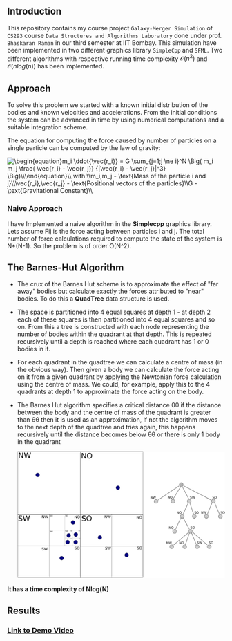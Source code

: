 ## Introduction

This repository contains my course project `Galaxy-Merger Simulation` of `CS293` course `Data Structures and Algorithms Laboratory`  done under prof. `Bhaskaran Raman` in our third semester at IIT Bombay. This simulation have been implemented in two different graphics library `SimpleCpp` and `SFML`. Two different algorithms with respective running time complexity $\mathcal{O}(n^2)$  and $\mathcal{O}(nlog(n))$ has been implemented.

## Approach

To solve this problem we started with a known initial distribution of the bodies and known velocities and accelerations. From the initial conditions the system can be advanced in time by using numerical computations and a suitable integration scheme. 

The equation for computing the force caused by number of particles on a single particle can be computed by the law of gravity: 

<img src="https://latex.codecogs.com/svg.image?\begin{equation}m_i&space;\ddot{\vec{r_i}}&space;=&space;G&space;\sum_{j=1;j&space;\ne&space;i}^N&space;\Big(&space;m_i&space;m_j&space;\frac{&space;\vec{r_i}&space;-&space;\vec{r_j}}&space;{|\vec{r_i}&space;-&space;\vec{r_j}|^3}&space;\Big)\\\end{equation}\\&space;with:\\m_i,m_j&space;-&space;\text{Mass&space;of&space;the&space;particle&space;i&space;and&space;j}\\\vec{r_i},\vec{r_j}&space;-&space;\text{Positional&space;vectors&space;of&space;the&space;particles}\\G&space;-&space;\text{Gravitational&space;Constant}\\" title="\begin{equation}m_i \ddot{\vec{r_i}} = G \sum_{j=1;j \ne i}^N \Big( m_i m_j \frac{ \vec{r_i} - \vec{r_j}} {|\vec{r_i} - \vec{r_j}|^3} \Big)\\\end{equation}\\ with:\\m_i,m_j - \text{Mass of the particle i and j}\\\vec{r_i},\vec{r_j} - \text{Positional vectors of the particles}\\G - \text{Gravitational Constant}\\" />

### Naive Approach

I have Implemented a naive algorithm in the **Simplecpp** graphics library. Lets assume Fij is the force acting between particles i and  j. The total number of force calculations required to compute the state  of the system is N*(N-1). So the problem is of order O(N^2).

## The Barnes-Hut Algorithm

* The crux of the Barnes Hut scheme is to approximate the effect of "far  away" bodies but calculate exactly the forces attributed to "near"  bodies. To do this a **QuadTree** data structure is used. 

* The space is partitioned into 4 equal squares at depth 1  \- at depth 2 each of these squares is then partitioned into 4 equal squares and so on.  From this a tree is constructed with each node representing the number of bodies within the quadrant at that depth. This is repeated recursively until a depth is reached where each quadrant has 1 or 0 bodies in it. 

* For each quadrant in the quadtree we can calculate a centre of mass (in  the obvious way). Then given a body we can calculate the force acting on it from a given quadrant by applying the Newtonian force calculation  using the centre of mass. We could, for example, apply this to the 4  quadrants at depth 1 to approximate the force acting on the body.  

* The Barnes Hut algorithm specifies a critical distance θθ if the distance between the body and the centre of mass of the quadrant is greater than θθ then it is used as an approximation, if not the algorithm moves to the  next depth of the quadtree and tries again, this happens recursively  until the distance becomes below θθ or there is only 1 body in the quadrant 

  ![bh_tree](./bh_tree.svg)

**It has a time complexity of Nlog(N)**

## Results

### [Link to Demo Video](https://drive.google.com/file/d/1TMJ-ny1K-zSIebrjW1ESVEEKc1jqBJG2/view?usp=sharing) 

